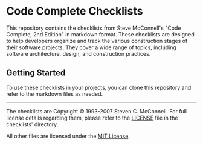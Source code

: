 # Code Complete Checklists

This repository contains the checklists from Steve McConnell's "Code Complete, 2nd Edition" in markdown format.
These checklists are designed to help developers organize and track the various construction stages of their software projects.
They cover a wide range of topics, including software architecture, design, and construction practices.

## Getting Started

To use these checklists in your projects, you can clone this repository and refer to the markdown files as needed.

---

The checklists are Copyright © 1993-2007 Steven C. McConnell.
For full license details regarding them, please refer to the [LICENSE](./checklists/LICENSE) file in the checklists' directory.

All other files are licensed under the [MIT License](./LICENSE).
